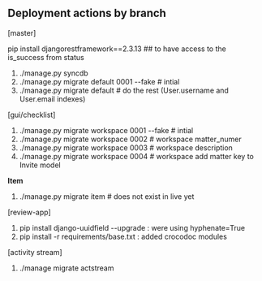 Deployment actions by branch
----------------------------

[master]

pip install djangorestframework==2.3.13  ## to have access to the is_success from status

1. ./manage.py syncdb
1. ./manage.py migrate default 0001 --fake  # intial
2. ./manage.py migrate default  # do the rest (User.username and User.email indexes)

[gui/checklist]

1. ./manage.py migrate workspace 0001 --fake  # intial
2. ./manage.py migrate workspace 0002  # workspace matter_numer
3. ./manage.py migrate workspace 0003  # workspace description
3. ./manage.py migrate workspace 0004  # workspace add matter key to Invite model

__Item__
1. ./manage.py migrate item # does not exist in live yet

[review-app]

1. pip install django-uuidfield --upgrade : were using hyphenate=True
2. pip install -r requirements/base.txt : added crocodoc modules


[activity stream]

1. ./manage migrate actstream